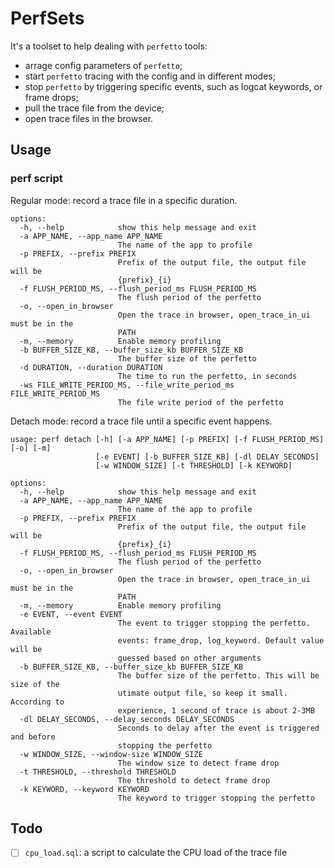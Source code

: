 # PerfSets

It's a toolset to help dealing with `perfetto` tools:
- arrage config parameters of `perfetto`;
- start `perfetto` tracing with the config and in different modes;
- stop `perfetto` by triggering specific events, such as logcat keywords, or frame drops;
- pull the trace file from the device;
- open trace files in the browser.

## Usage
### perf script
Regular mode: record a trace file in a specific duration.

```
options:
  -h, --help            show this help message and exit
  -a APP_NAME, --app_name APP_NAME
                        The name of the app to profile
  -p PREFIX, --prefix PREFIX
                        Prefix of the output file, the output file will be
                        {prefix}_{i}
  -f FLUSH_PERIOD_MS, --flush_period_ms FLUSH_PERIOD_MS
                        The flush period of the perfetto
  -o, --open_in_browser
                        Open the trace in browser, open_trace_in_ui must be in the
                        PATH
  -m, --memory          Enable memory profiling
  -b BUFFER_SIZE_KB, --buffer_size_kb BUFFER_SIZE_KB
                        The buffer size of the perfetto
  -d DURATION, --duration DURATION
                        The time to run the perfetto, in seconds
  -ws FILE_WRITE_PERIOD_MS, --file_write_period_ms FILE_WRITE_PERIOD_MS
                        The file write period of the perfetto
```

Detach mode: record a trace file until a specific event happens.

```
usage: perf detach [-h] [-a APP_NAME] [-p PREFIX] [-f FLUSH_PERIOD_MS] [-o] [-m]
                   [-e EVENT] [-b BUFFER_SIZE_KB] [-dl DELAY_SECONDS]
                   [-w WINDOW_SIZE] [-t THRESHOLD] [-k KEYWORD]

options:
  -h, --help            show this help message and exit
  -a APP_NAME, --app_name APP_NAME
                        The name of the app to profile
  -p PREFIX, --prefix PREFIX
                        Prefix of the output file, the output file will be
                        {prefix}_{i}
  -f FLUSH_PERIOD_MS, --flush_period_ms FLUSH_PERIOD_MS
                        The flush period of the perfetto
  -o, --open_in_browser
                        Open the trace in browser, open_trace_in_ui must be in the
                        PATH
  -m, --memory          Enable memory profiling
  -e EVENT, --event EVENT
                        The event to trigger stopping the perfetto. Available
                        events: frame_drop, log_keyword. Default value will be
                        guessed based on other arguments
  -b BUFFER_SIZE_KB, --buffer_size_kb BUFFER_SIZE_KB
                        The buffer size of the perfetto. This will be size of the
                        utimate output file, so keep it small. According to
                        experience, 1 second of trace is about 2-3MB
  -dl DELAY_SECONDS, --delay_seconds DELAY_SECONDS
                        Seconds to delay after the event is triggered and before
                        stopping the perfetto
  -w WINDOW_SIZE, --window-size WINDOW_SIZE
                        The window size to detect frame drop
  -t THRESHOLD, --threshold THRESHOLD
                        The threshold to detect frame drop
  -k KEYWORD, --keyword KEYWORD
                        The keyword to trigger stopping the perfetto
```

## Todo
- [ ] `cpu_load.sql`: a script to calculate the CPU load of the trace file